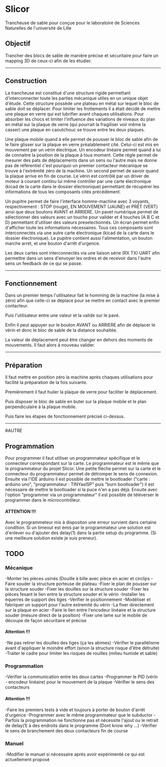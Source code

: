 #  Slicor

Trancheuse de sable pour conçue pour le laboratoire de Sciences Naturelles de l'université de Lille

## Objectif

Trancher des blocs de sable de manière précise et sécuritaire pour faire un mapping 3D de ceux-ci afin de les étudier.

--------------------

## Construction

La trancheuse est constitué d'une structure rigide permettant d'interconnecter toute les parties mécanique utiles en un unique objet d'étude. Cette structure possède une plateau en métal sur lequel le bloc de sable doit se déplacer. Pour limiter les frottements il a était décidé de mettre une plaque en verre qui est lubrifier avant chaques utilisations. Pour absorber les chocs et limiter l'influence des variations de niveaux du plan en métal sur la plaque de verre (qui pourrait la fragiliser voir même la casser) une plaque en caoutchouc se trouve entre les deux plaques.

Une plaque mobile quand à elle permet de pousser le bloc de sable afin de le faire glisser sur la plaque en verre préalablement cité. Celui-ci est mis en mouvement par un vérin électrique. Un encodeur linéaire permet quand à lui de connaitre la position de la plaque à tous moment. Cette régle permet de mesurer des pats de déplacements dans un sens ou l'autre mais ne donne pas de référentiel c'est pourquoi un premier contacteur mécanique se trouve à l'extrémité zéro de la machine. Un second permet de savoir quand la plaque arrive en fin de course. Le vérin est contrôlé par un driver de moteur à courant continu lui même contrôler par une carte électronique (kicad de la carte dans le dossier électronique) permettant de récupérer les informations de tous les composants cités précédèment.

Un pupitre permet de faire l'interface homme-machine avec 3 voyants, respectivement : STOP (rouge), EN MOUVEMENT (JAUNE) et PRET (VERT) ainsi que deux boutons AVANT et ARRIERE. Un pavet numérique permet de sélectionner des valeurs avec un touche pour valider et 4 touches (A B C et D) permettant d'utiliser des valeurs preselectionnés. Un écran permet enfin d'afficher toute les informations nécessaires. Tous ces composants sont interconnectés via une autre carte électronique (kicad de la carte dans le dossier électronique). Le pupitre contient aussi l'alimentation, un bouton marche arret, et une bouton d'arrêt d'urgence.

Les deux cartes sont interconnectés via une liaison série (RX TX) UART afin permettre dans un sens d'envoyer les ordres et de recevoir dans l'autre sens un feedback de ce qui se passe.

--------------------

## Fonctionnement  

Dans un premier temps l'utilisateur fait le homming de la machine (la mise à zéro) afin que celle-ci se déplace pour se mettre en contact avec le premier contacteur.

Puis l'utilisateur entre une valeur et la valide sur le pavé.

Enfin il peut appuyer sur le bouton AVANT ou ARRIERE afin de déplacer le vérin et donc le bloc de sable de la distance souhaitée.

La valeur de déplacement peut être changer en dehors des moments de mouvements. Il faut alors à nouveau valider.

--------------------

## Préparation

Il faut mettre en position zéro la machine après chaques utilisations pour facilité la préparation de la fois suivante.

Premièrement il faut huiler la plaque de verre pour faciliter le déplacement.

Puis disposer le bloc de sable en buter sur la plaque mobile et le plan perpendiculaire à la plaque mobile.

Puis faire les étapes de fonctionnement précisé ci-dessus.

--------------------

#AUTRE

## Programmation

Pour programmer il faut utiliser un programmateur spécifique et le connecteur correspondant sur la carte. Le programmateur est le même que le programmateur du projet Slicor. Une petite fléche permet sur la carte et le connecteur du programmateur permet de détromper le sens de connexion. Ensuite via l'IDE arduino il est possible de mettre le bootloader ("carte : arduino uno", "programmateur : TINYasISP" puis "burn bootloader") il est nécessaire de mettre le bootloader si la puce n'en a pas déjà. Ensuite avec l'option "programmer via un programmateur" il est possible de téléverser le programmer dans le microcontrôleur.

#### ATTENTION !!!
Avec le programmeteur mis à dispositon une erreur survient dans certaine condition. Si un timeout est émis par le programmateur une solution est d'enlever ou d'ajouter des delay(1) dans la partie setup du programme. (Si une meilleure solution existe je suis preneur).

## TODO

### Mécanique
-Monter les pièces usinés (Douille à bille avec pièce en acier et circlips
-Faire souder la structure porteuse de plateau
-Fixer le plan de pousser sur la structure souder
-Fixer les douilles sur la structure souder
-Fixer les pièces fesant le lien entre la structure souder et le vérin
-Installer les équerres de support des tiges
-Vérifier le positionnement
-Modéliser et fabriquer un support pour l'autre extremité du vérin
-La fixer directement sur la plaque en acier
-Faire le lien entre l'encodeur linéaire et la structure souder (mesure direct de la position)
-Fixer une lame sur le mobile de découpe de façon sécuritaire et précise

#### Attention !!!
-Ne pas retirer les douilles des tiges (ça les abimes)
-Vérifier le parallèlisme avant d'appliquer le moindre effort (sinon la structure risque d'être détruite)
-Traiter le cadre pour limiter les risques de rouilles (milieu humide et sable)

### Programmation
-Vérifier la communication entre les deux cartes
-Programmer le PID (vérin - encodeur linéaire) pour le mouvement de la plaque
-Vérifier le sens des contacteurs

#### Attention !!!
-Faire les premiers tests à vide et toujours à porter de bouton d'arrêt d'urgence
-Programmer avec le même programmateur que le subductor
-Parfois la programmation ne fonctionne pas et nécessite l'ajout ou le retrait de delay(1) à des endroits dans le programme (Dont know why ...)
-Vérifier le sens de branchement des deux contacteurs fin de course

### Manuel
-Modifier le manuel si nécessaire après avoir expérimenté ce qui est actuellement proposé
